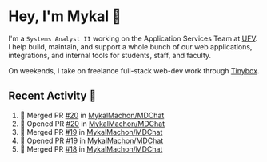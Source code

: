 # Hey, I'm Mykal 👋

I'm a `Systems Analyst II` working on the Application Services Team at [UFV](https://ufv.ca). 
I help build, maintain, and support a whole bunch of our web applications, integrations, and internal tools for students, staff, and faculty.

On weekends, I take on freelance full-stack web-dev work through [Tinybox](https://tinybox.dev).

## Recent Activity 🚀

<!--START_SECTION:activity-->
1. 🎉 Merged PR [#20](https://github.com/MykalMachon/MDChat/pull/20) in [MykalMachon/MDChat](https://github.com/MykalMachon/MDChat)
2. 💪 Opened PR [#20](https://github.com/MykalMachon/MDChat/pull/20) in [MykalMachon/MDChat](https://github.com/MykalMachon/MDChat)
3. 🎉 Merged PR [#19](https://github.com/MykalMachon/MDChat/pull/19) in [MykalMachon/MDChat](https://github.com/MykalMachon/MDChat)
4. 💪 Opened PR [#19](https://github.com/MykalMachon/MDChat/pull/19) in [MykalMachon/MDChat](https://github.com/MykalMachon/MDChat)
5. 🎉 Merged PR [#18](https://github.com/MykalMachon/MDChat/pull/18) in [MykalMachon/MDChat](https://github.com/MykalMachon/MDChat)
<!--END_SECTION:activity-->

